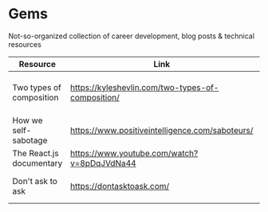 # Gems
Not-so-organized collection of career development, blog posts &amp; technical resources

| Resource  | Link |  Notes  |
| -------- | ------- | ------- |
| Two types of composition  | https://kyleshevlin.com/two-types-of-composition/    |   Includes great examples with CSS     |
| How we self-sabotage  | https://www.positiveintelligence.com/saboteurs/   |         |
| The React.js documentary  | https://www.youtube.com/watch?v=8pDqJVdNa44   |         |
| Don't ask to ask | https://dontasktoask.com/   |    Question etiquette 101     |


